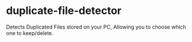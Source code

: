 # duplicate-file-detector
Detects Duplicated Files stored on your PC, Allowing you to choose which one to keep/delete.

